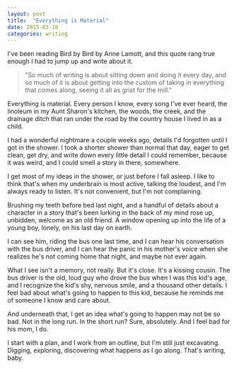 ```yaml
---
layout: post
title:  "Everything is Material"
date: 2015-03-10
categories: writing
---
```


I've been reading Bird by Bird by Anne Lamott, and this quote rang true enough I had to jump up and write about it.

<blockquote>"So much of writing is about sitting down and doing it every day, and so much of it is about getting into the custom of taking in everything that comes along, seeing it all as grist for the mill."</blockquote>

Everything is material. Every person I know, every song I've ever heard, the linoleum in my Aunt Sharon's kitchen, the woods, the creek, and the drainage ditch that ran under the road by the country house I lived in as a child.

I had a wonderful nightmare a couple weeks ago, details I'd forgotten until I got in the shower. I took a shorter shower than normal that day, eager to get clean, get dry, and write down every little detail I could remember, because it was weird, and I could smell a story in there, somewhere.

I get most of my ideas in the shower, or just before I fall asleep. I like to think that's when my underbrain is most active, talking the loudest, and I'm always ready to listen. It's not convenient, but I'm not complaining.

Brushing my teeth before bed last night, and a handful of details about a character in a story that's been lurking in the back of my mind rose up, unbidden, welcome as an old friend. A window opening up into the life of a young boy, lonely, on his last day on earth.

I can see him, riding the bus one last time, and I can hear his conversation with the bus driver, and I can hear the panic in his mother's voice when she realizes he's not coming home that night, and maybe not ever again.

What I see isn't a memory, not really. But it's close. It's a kissing cousin. The bus driver is the old, loud guy who drove the bus when I was this kid's age, and I recognize the kid's shy, nervous smile, and a thousand other details. I feel bad about what's going to happen to this kid, because he reminds me of someone I know and care about.

And underneath that, I get an idea what's going to happen may not be so bad. Not in the long run. In the short run? Sure, absolutely. And I feel bad for his mom, I do.

I start with a plan, and I work from an outline, but I'm still just excavating. Digging, exploring, discovering what happens as I go along. That's writing, baby.
